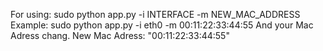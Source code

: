 For using:
sudo python app.py -i INTERFACE -m NEW_MAC_ADDRESS
Example:
sudo python app.py -i eth0 -m 00:11:22:33:44:55
And your Mac Adress chang. New Mac Adress: "00:11:22:33:44:55"
